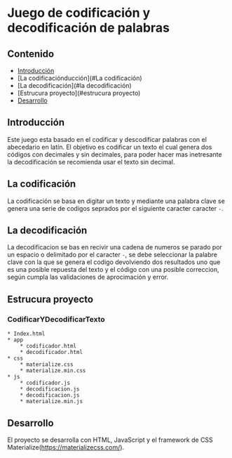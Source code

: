 Juego de codificación y decodificación de palabras
======================

## Contenido ##

- [Introducción](#introducción)
- [La codificaciónducción](#La codificación)
- [La decodificación](#la decodificación)
- [Estrucura proyecto](#estrucura proyecto)
- [Desarrollo](#desarrollo)

## Introducción ##

Este juego esta basado en el codificar y descodificar palabras con el abecedario en latín. El objetivo es codificar un texto el cual genera dos códigos con decimales y sin decimales, para poder hacer mas inetresante la decodificación se recomienda usar el texto sin decimal. 

## La codificación ##

La codificación se basa en digitar un texto y mediante una palabra clave se genera una serie de codigos seprados por el siguiente caracter caracter `-`. 

## La decodificación ##

La decodificacion se bas en recivir una cadena de numeros se parado por un espacio o delimitado por el caracter `-`, se debe seleccionar la palabre clave con la que se genera el codigo devolviendo dos resultados uno que es una posible repuesta del texto y el código con una posible correccion, según cumpla las validaciones de aprocimación y error.

## Estrucura proyecto ##

### CodificarYDecodificarTexto
    * Index.html
    * app
        * codificador.html
        * decodificador.html
    * css
        * materialize.css
        * materialize.min.css
    * js
        * codificador.js
        * decodificacion.js
        * decodificacion.js
        * materialize.min.js

## Desarrollo ##

El proyecto se desarrolla con HTML, JavaScript y el framework de CSS Materialize(https://materializecss.com/).